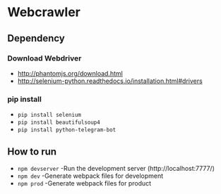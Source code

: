 # Webcrawler


## Dependency

### Download Webdriver
- http://phantomjs.org/download.html
- http://selenium-python.readthedocs.io/installation.html#drivers

### pip install
- ``pip install selenium``
- ``pip install beautifulsoup4``
- ``pip install python-telegram-bot``


## How to run
- ``npm devserver``  -Run the development server (http://localhost:7777/)
- ``npm dev``  -Generate webpack files for development
- ``npm prod``  -Generate webpack files for product
